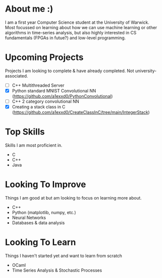 # About me :)
I am a first year Computer Science student at the University of Warwick. Most focussed on learning about how we can use machine learning or other algorithms in time-series analysis, but also highly interested in CS fundamentals (FPGAs in futue?) and low-level programming.

# Upcoming Projects
Projects I am looking to complete & have already completed. Not university-associated.
 - [ ] C++ Multithreaded Server
 - [X] Python standard MNIST Convolutional NN (https://github.com/a1exxd0/PythonConvolutional)
 - [ ] C++ 2 category convolutional NN
 - [X] Creating a stack class in C (https://github.com/a1exxd0/CreateClassInC/tree/main/IntegerStack)

# Top Skills
Skills I am most proficient in.
 - C
 - C++
 - Java

# Looking To Improve
Things I am good at but am looking to focus on learning more about.
 - C++
 - Python (matplotlib, numpy, etc.)
 - Neural Networks
 - Databases & data analysis

# Looking To Learn
Things I haven't started yet and want to learn from scratch
 - OCaml
 - Time Series Analysis & Stochastic Processes


